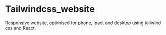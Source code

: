 # Tailwindcss_website
Responsive website, optimised for phone, ipad, and desktop using tailwind css and React.
